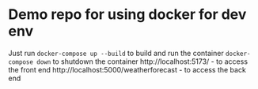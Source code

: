 # Demo repo for using docker for dev env
Just run `docker-compose up --build` to build and run the container 
`docker-compose down` to shutdown the container
http://localhost:5173/ - to access the front end
http://localhost:5000/weatherforecast - to access the back end